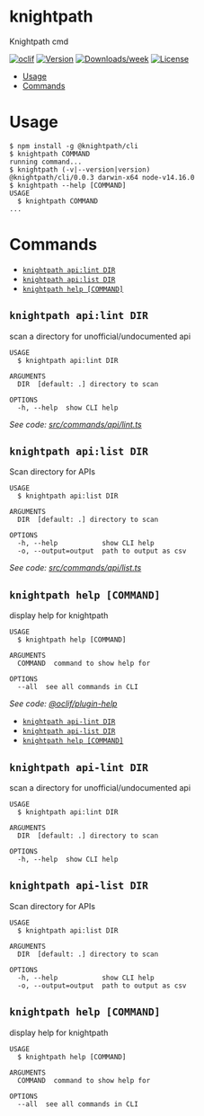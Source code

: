 knightpath
==========

Knightpath cmd

[![oclif](https://img.shields.io/badge/cli-oclif-brightgreen.svg)](https://oclif.io)
[![Version](https://img.shields.io/npm/v/@knightpath/cli.svg)](https://npmjs.org/package/@knightpath/cli)
[![Downloads/week](https://img.shields.io/npm/dw/@knightpath/cli.svg)](https://npmjs.org/package/@knightpath/cli)
[![License](https://img.shields.io/npm/l/@knightpath/cli.svg)](https://github.com/knightpath/cli/blob/master/package.json)

<!-- toc -->
* [Usage](#usage)
* [Commands](#commands)
<!-- tocstop -->
# Usage
<!-- usage -->
```sh-session
$ npm install -g @knightpath/cli
$ knightpath COMMAND
running command...
$ knightpath (-v|--version|version)
@knightpath/cli/0.0.3 darwin-x64 node-v14.16.0
$ knightpath --help [COMMAND]
USAGE
  $ knightpath COMMAND
...
```
<!-- usagestop -->
# Commands
<!-- commands -->
* [`knightpath api:lint DIR`](#knightpath-apilint-dir)
* [`knightpath api:list DIR`](#knightpath-apilist-dir)
* [`knightpath help [COMMAND]`](#knightpath-help-command)

## `knightpath api:lint DIR`

scan a directory for unofficial/undocumented api

```
USAGE
  $ knightpath api:lint DIR

ARGUMENTS
  DIR  [default: .] directory to scan

OPTIONS
  -h, --help  show CLI help
```

_See code: [src/commands/api/lint.ts](https://github.com/knightpath/cli/blob/v0.0.3/src/commands/api/lint.ts)_

## `knightpath api:list DIR`

Scan directory for APIs

```
USAGE
  $ knightpath api:list DIR

ARGUMENTS
  DIR  [default: .] directory to scan

OPTIONS
  -h, --help           show CLI help
  -o, --output=output  path to output as csv
```

_See code: [src/commands/api/list.ts](https://github.com/knightpath/cli/blob/v0.0.3/src/commands/api/list.ts)_

## `knightpath help [COMMAND]`

display help for knightpath

```
USAGE
  $ knightpath help [COMMAND]

ARGUMENTS
  COMMAND  command to show help for

OPTIONS
  --all  see all commands in CLI
```

_See code: [@oclif/plugin-help](https://github.com/oclif/plugin-help/blob/v3.2.3/src/commands/help.ts)_
<!-- commandsstop -->
* [`knightpath api-lint DIR`](#knightpath-api-lint-dir)
* [`knightpath api-list DIR`](#knightpath-api-list-dir)
* [`knightpath help [COMMAND]`](#knightpath-help-command)

## `knightpath api-lint DIR`

scan a directory for unofficial/undocumented api

```
USAGE
  $ knightpath api:lint DIR

ARGUMENTS
  DIR  [default: .] directory to scan

OPTIONS
  -h, --help  show CLI help
```


## `knightpath api-list DIR`

Scan directory for APIs

```
USAGE
  $ knightpath api:list DIR

ARGUMENTS
  DIR  [default: .] directory to scan

OPTIONS
  -h, --help           show CLI help
  -o, --output=output  path to output as csv
```


## `knightpath help [COMMAND]`

display help for knightpath

```
USAGE
  $ knightpath help [COMMAND]

ARGUMENTS
  COMMAND  command to show help for

OPTIONS
  --all  see all commands in CLI
```

